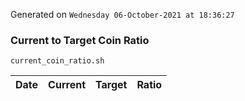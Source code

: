 Generated on `Wednesday 06-October-2021 at 18:36:27`

### Current to Target Coin Ratio
`current_coin_ratio.sh`

Date|Current|Target|Ratio
---|---|---|---
